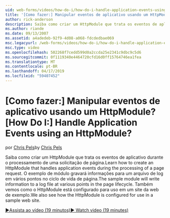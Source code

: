 ```yaml
---
uid: web-forms/videos/how-do-i/how-do-i-handle-application-events-using-an-httpmodule
title: '[Como fazer:] Manipular eventos de aplicativo usando um HttpModule? | Microsoft Docs'
author: rick-anderson
description: Saiba como criar um HttpModule que trata os eventos de aplicativo durante o processamento de uma solicitação de página. O exemplo de módulo gravará as informações em um log...
ms.author: riande
ms.date: 09/13/2007
ms.assetid: a4adedeb-92f9-4d08-a068-fdcdedbae069
msc.legacyurl: /web-forms/videos/how-do-i/how-do-i-handle-application-events-using-an-httpmodule
msc.type: video
ms.openlocfilehash: 502268f7cedd599d0a2ccda25e2341c9dbc9c5d6
ms.sourcegitcommit: 0f1119340e4464720cfd16d0ff15764746ea1fea
ms.translationtype: MT
ms.contentlocale: pt-BR
ms.lasthandoff: 04/17/2019
ms.locfileid: "59407452"
---
```

# <a name="how-do-i-handle-application-events-using-an-httpmodule"></a><span data-ttu-id="87f38-105">[Como fazer:] Manipular eventos de aplicativo usando um HttpModule?</span><span class="sxs-lookup"><span data-stu-id="87f38-105">[How Do I:] Handle Application Events using an HttpModule?</span></span>

<span data-ttu-id="87f38-106">por [Chris Pels](https://twitter.com/chrispels)</span><span class="sxs-lookup"><span data-stu-id="87f38-106">by [Chris Pels](https://twitter.com/chrispels)</span></span>

<span data-ttu-id="87f38-107">Saiba como criar um HttpModule que trata os eventos de aplicativo durante o processamento de uma solicitação de página.</span><span class="sxs-lookup"><span data-stu-id="87f38-107">Learn how to create an HttpModule that handles application events during the processing of a page request.</span></span> <span data-ttu-id="87f38-108">O exemplo de módulo gravará informações para um arquivo de log em vários pontos no ciclo de vida de página.</span><span class="sxs-lookup"><span data-stu-id="87f38-108">The sample module will write information to a log file at various points in the page lifecycle.</span></span> <span data-ttu-id="87f38-109">Também vemos como o HttpModule está configurado para uso em um site da web de exemplo.</span><span class="sxs-lookup"><span data-stu-id="87f38-109">We also see how the HttpModule is configured for use in a sample web site.</span></span>

[<span data-ttu-id="87f38-110">&#9654;Assista ao vídeo (19 minutos)</span><span class="sxs-lookup"><span data-stu-id="87f38-110">&#9654; Watch video (19 minutes)</span></span>](https://channel9.msdn.com/Blogs/ASP-NET-Site-Videos/how-do-i-handle-application-events-using-an-httpmodule)
